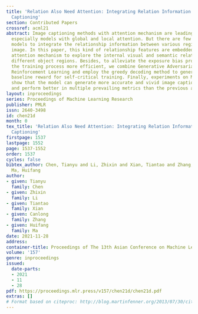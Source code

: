 ```yaml
---
title: 'Relation Also Need Attention: Integrating Relation Information Into Image
  Captioning'
section: Contributed Papers
crossref: acml21
abstract: Image captioning methods with attention mechanism are leading this field,
  especially models with global and local attention. But there are few conventional
  models to integrate the relationship information between various regions of the
  image. In this paper, this kind of relationship features are embedded into the fused
  attention mechanism to explore the internal visual and semantic relations between
  different object regions. Besides, to alleviate the exposure bias problem and make
  the training process more efficient, we combine Generative Adversarial Network with
  Reinforcement Learning and employ the greedy decoding method to generate a dynamic
  baseline reward for self-critical training. Finally, experiments on MSCOCO datasets
  show that the model can generate more accurate and vivid image captioning sentences
  and perform better in multiple prevailing metrics than the previous advanced models.
layout: inproceedings
series: Proceedings of Machine Learning Research
publisher: PMLR
issn: 2640-3498
id: chen21d
month: 0
tex_title: 'Relation Also Need Attention: Integrating Relation Information Into Image
  Captioning'
firstpage: 1537
lastpage: 1552
page: 1537-1552
order: 1537
cycles: false
bibtex_author: Chen, Tianyu and Li, Zhixin and Xian, Tiantao and Zhang, Canlong and
  Ma, Huifang
author:
- given: Tianyu
  family: Chen
- given: Zhixin
  family: Li
- given: Tiantao
  family: Xian
- given: Canlong
  family: Zhang
- given: Huifang
  family: Ma
date: 2021-11-28
address:
container-title: Proceedings of The 13th Asian Conference on Machine Learning
volume: '157'
genre: inproceedings
issued:
  date-parts:
  - 2021
  - 11
  - 28
pdf: https://proceedings.mlr.press/v157/chen21d/chen21d.pdf
extras: []
# Format based on citeproc: http://blog.martinfenner.org/2013/07/30/citeproc-yaml-for-bibliographies/
---
```

